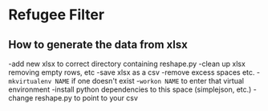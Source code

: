 # Refugee Filter

## How to generate the data from xlsx
-add new xlsx to correct directory containing reshape.py
-clean up xlsx removing empty rows, etc
-save xlsx as a csv
-remove excess spaces etc.
-`mkvirtualenv NAME` if one doesn't exist
-`workon NAME` to enter that virtual environment
-install python dependencies to this space (simplejson, etc.)
-change reshape.py to point to your csv